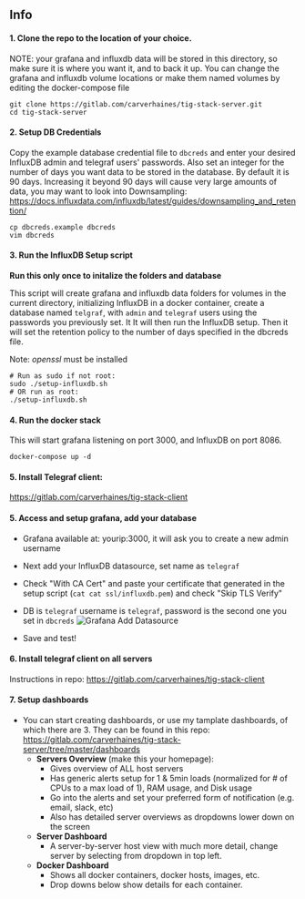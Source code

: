 ## Info

#### 1. Clone the repo to the location of your choice.
NOTE: your grafana and influxdb data will be stored in this directory, so make sure it is where you want it, and to back it up. You can change the grafana and influxdb volume locations or make them named volumes by editing the docker-compose file
```
git clone https://gitlab.com/carverhaines/tig-stack-server.git
cd tig-stack-server
```


#### 2. Setup DB Credentials
Copy the example database credential file to `dbcreds` and enter your desired InfluxDB admin and telegraf users' passwords. Also set an integer for the number of days you want data to be stored in the database. By default it is 90 days. Increasing it beyond 90 days will cause very large amounts of data, you may want to look into Downsampling: https://docs.influxdata.com/influxdb/latest/guides/downsampling_and_retention/
```
cp dbcreds.example dbcreds
vim dbcreds
```

#### 3. Run the InfluxDB Setup script
**Run this only once to initalize the folders and database**

This script will create grafana and influxdb data folders for volumes in the current directory, initializing InfluxDB in a docker container, create a database named `telgraf`, with `admin` and `telegraf` users using the passwords you previously set. It
It will then run the InfluxDB setup. Then it will set the retention policy to the number of days specified in the dbcreds file.

Note: *openssl* must be installed
```
# Run as sudo if not root:
sudo ./setup-influxdb.sh
# OR run as root:
./setup-influxdb.sh
```

#### 4. Run the docker stack
This will start grafana listening on port 3000, and InfluxDB on port 8086.
```
docker-compose up -d
```

#### 5. Install Telegraf client:
https://gitlab.com/carverhaines/tig-stack-client

#### 5. Access and setup grafana, add your database
* Grafana available at: yourip:3000, it will ask you to create a new admin username
* Next add your InfluxDB datasource, set name as `telegraf`
* Check "With CA Cert" and paste your certificate that generated in the setup script (`cat cat ssl/influxdb.pem`) and check "Skip TLS Verify"
* DB is `telegraf` username is `telegraf`, password is the second one you set in `dbcreds`
![Grafana Add Datasource](https://blog.linuxserver.io/content/images/2017/11/Screenshot-from-2017-11-25-17-56-24.png)


* Save and test!

#### 6. Install telegraf client on all servers
Instructions in repo:
https://gitlab.com/carverhaines/tig-stack-client


#### 7. Setup dashboards
* You can start creating dashboards, or use my tamplate dashboards, of which there are 3. They can be found in this repo: https://gitlab.com/carverhaines/tig-stack-server/tree/master/dashboards
  * **Servers Overview** (make this your homepage):
    * Gives overview of ALL host servers
    * Has generic alerts setup for 1 & 5min loads (normalized for # of CPUs to a max load of 1), RAM usage, and Disk usage
    * Go into the alerts and set your preferred form of notification (e.g. email, slack, etc)
    * Also has detailed server overviews as dropdowns lower down on the screen
  * **Server Dashboard**
    * A server-by-server host view with much more detail, change server by selecting from dropdown in top left.
  * **Docker Dashboard**
    * Shows all docker containers, docker hosts, images, etc.
    * Drop downs below show details for each container.
